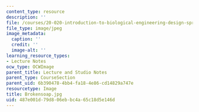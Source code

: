 ```yaml
---
content_type: resource
description: ''
file: /courses/20-020-introduction-to-biological-engineering-design-spring-2009/487e001d79d806ebbc4a65c18d5e146d_Brokensoap.jpg
file_type: image/jpeg
image_metadata:
  caption: ''
  credit: ''
  image-alt: ''
learning_resource_types:
- Lecture Notes
ocw_type: OCWImage
parent_title: Lecture and Studio Notes
parent_type: CourseSection
parent_uid: 6b390478-4bb4-fa18-4e86-cd14829a747e
resourcetype: Image
title: Brokensoap.jpg
uid: 487e001d-79d8-06eb-bc4a-65c18d5e146d
---
```

